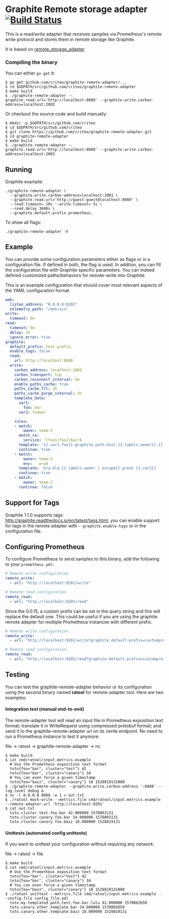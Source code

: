 # Graphite Remote storage adapter [![Build Status](https://travis-ci.org/criteo/graphite-remote-adapter.svg?branch=master)](https://travis-ci.org/criteo/graphite-remote-adapter)

This is a read/write adapter that receives samples via Prometheus's remote write
protocol and stores them in remote storage like Graphite.

It is based on [remote_storage_adapter](https://github.com/prometheus/prometheus/tree/master/documentation/examples/remote_storage/remote_storage_adapter)

### Compiling the binary

You can either `go get` it:

```
$ go get github.com/criteo/graphite-remote-adapter/...
$ cd $GOPATH/src/github.com/criteo/graphite-remote-adapter
$ make build
$ ./graphite-remote-adapter --graphite.read.url='http://localhost:8080' --graphite.write.carbon-address=localhost:2003
```

Or checkout the source code and build manually:

```
$ mkdir -p $GOPATH/src/github.com/criteo
$ cd $GOPATH/src/github.com/criteo
$ git clone https://github.com/criteo/graphite-remote-adapter.git
$ cd graphite-remote-adapter
$ make build
$ ./graphite-remote-adapter --graphite.read.url='http://localhost:8080' --graphite.write.carbon-address=localhost:2003
```

## Running

Graphite example:

```
./graphite-remote-adapter \
  --graphite.write.carbon-address=localhost:2001 \
  --graphite.read.url='http://guest:guest@localhost:8080' \
  --read.timeout= 10s --write.timeout= 5s \
  --read.delay 3600s \
  --graphite.default-prefix prometheus.
```

To show all flags:

```
./graphite-remote-adapter -h
```

## Example
You can provide some configuration parameters either as flags or in a configuration file. If defined in both, the flag is used.
In addtion, you can fill the configuration file with Graphite specific parameters. You can indeed defined customized paths/behaviors for remote-write into Graphite.

This is an example configuration that should cover most relevant aspects of the YAML configuration format.

```yaml
web:
  listen_address: "0.0.0.0:9201"
  telemetry_path: "/metrics"
write:
  timeout: 5m
read:
  timeout: 5m
  delay: 1h
  ignore_error: true
graphite:
  default_prefix: test.prefix.
  enable_tags: false
  read:
    url: http://localhost:8888
  write:
    carbon_address: localhost:2003
    carbon_transport: tcp
    carbon_reconnect_interval: 5m
    enable_paths_cache: true
    paths_cache_ttl: 1h
    paths_cache_purge_interval: 2h
    template_data:
      var1:
        foo: bar
      var2: foobar

    rules:
    - match:
        owner: team-X
      match_re:
        service: ^(foo1|foo2|baz)$
      template: '{{.var1.foo}}.graphite.path.host.{{.labels.owner}}.{{.labels.service}}{{if ne .labels.env "prod"}}.{{.labels.env}}{{end}}'
      continue: true
    - match:
        owner: team-X
        env:   prod
      template: 'bla.bla.{{.labels.owner | escape}}.great.{{.var2}}'
      continue: true
    - match:
        owner: team-Z
      continue: false

```

## Support for Tags

Graphite 1.1.0 supports tags: http://graphite.readthedocs.io/en/latest/tags.html, you can
enable support for tags in the remote adapter with `--graphite.enable-tags` or in the
configuration file.

## Configuring Prometheus

To configure Prometheus to send samples to this binary, add the following to your `prometheus.yml`:

```yaml
# Remote write configuration.
remote_write:
  - url: "http://localhost:9201/write"

# Remote read configuration.
remote_read:
  - url: "http://localhost:9201/read"
```

Since the 0.0.15, a custom prefix can be set in the query string and this will replace the default one. This could be useful if you are using the graphite remote adapter for multiple Prometheus instances with different prefix.

```yaml
# Remote write configuration.
remote_write:
  - url: "http://localhost:9201/write?graphite.default-prefix=customprefix."

# Remote read configuration.
remote_read:
  - url: "http://localhost:9201/read?graphite.default-prefix=customprefix."
```

## Testing

You can test the graphite-remote-adapter behavior or its configuration using the second binary named **ratool** for remote-adapter tool.
Here are two examples:

#### Integration test (manual end-to-end)

The remote-adapter tool will read an input file in Prometheus exposition text format;
translate it in WriteRequest using compressed protobuf format; and send it to
the graphite-remote-adapter url on its /write endpoint.
No need to run a Prometheus instance to test it anymore:

file -> ratool -> graphite-remote-adapter -> nc
```
$ make build
$ cat cmd/ratool/input.metrics.example
  # Use the Prometheus exposition text format
  toto{foo="bar", cluster="test"} 42
  toto{foo="bar", cluster="canary"} 34
  # You can even force a given timestamp
  toto{foo="bazz", cluster="canary"} 18 1528819131000
$ ./graphite-remote-adapter --graphite.write.carbon-address ':8888' --log.level debug &
$ nc -l 0.0.0.0 8888 -w 1 > out.txt
$ ./ratool mock-write --metrics.file cmd/ratool/input.metrics.example --remote-adapter.url 'http://localhost:9201'
$ cat out.txt
  toto.cluster.test.foo.bar 42.000000 1570803131
  toto.cluster.canary.foo.bar 34.000000 1570803131
  toto.cluster.canary.foo.bazz 18.000000 1528819131
```

#### Unittests (automated config unittests)

If you want to unittest your configuration without requiring any network.

file -> ratool -> file
```
$ make build
$ cat cmd/ratool/input.metrics.example
  # Use the Prometheus exposition text format
  toto{foo="bar", cluster="test"} 42
  toto{foo="bar", cluster="canary"} 34
  # You can even force a given timestamp
  toto{foo="bazz", cluster="canary"} 18 1528819131000
$ ./ratool unittest --metrics.file cmd/ratool/input.metrics.example  --config.file config_file.yml
  toto.my.templated.path.test.foo.bar.lulu 42.000000 1570802650
  toto.canary.other.template.bar 34.000000 1570802650
  toto.canary.other.template.bazz 18.000000 1528819131
```
